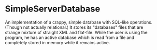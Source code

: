 SimpleServerDatabase
====================

An implementation of a crappy, simple database with SQL-like operations. (Though not actually relational.) It stores its "databases" files that are strange mixture of straight XML and flat-file. While the user is using the program, he has an active database which is read from a file and completely stored in memory while it remains active.
